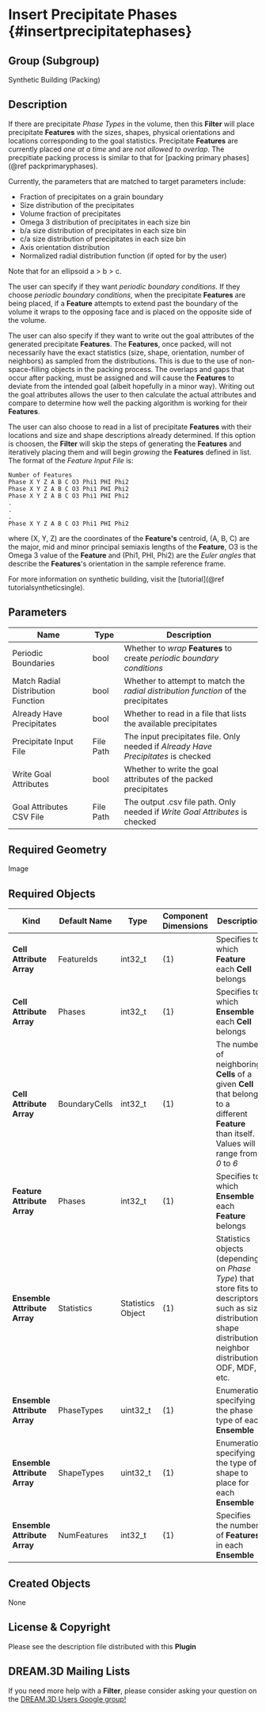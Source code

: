 Insert Precipitate Phases {#insertprecipitatephases}
=============

## Group (Subgroup) ##
Synthetic Building (Packing)

## Description ##
If there are precipitate _Phase Types_ in the volume, then this **Filter** will place precipitate **Features** with the sizes, shapes, physical orientations and locations corresponding to the goal statistics. Precipitate **Features** are currently placed _one at a time_ and are _not allowed to overlap_. The precpitiate packing process is similar to that for [packing primary phases](@ref packprimaryphases).

Currently, the parameters that are matched to target parameters include: 

<ul>
<li>Fraction of precipitates on a grain boundary</li>
<li>Size distribution of the precipitates</li>
<li>Volume fraction of precipitates</li>
<li>Omega 3 distribution of precipitates in each size bin</li>
<li>b/a size distribution of precipitates in each size bin </li>
<li>c/a size distribution of precipitates in each size bin </li>
<li>Axis orientation distribution </li>
<li>Normalized radial distribution function (if opted for by the user) </li>
</ul>

Note that for an ellipsoid a > b > c.

The user can specify if they want *periodic boundary conditions*.  If they choose *periodic boundary conditions*, when the precipitate **Features** are being placed, if a **Feature** attempts to extend past the boundary of the volume it wraps to the opposing face and is placed on the opposite side of the volume.

The user can also specify if they want to write out the goal attributes of the generated precipitate **Features**.  The **Features**, once packed, will not necessarily have the exact statistics (size, shape, orientation, number of neighbors) as sampled from the distributions.  This is due to the use of non-space-filling objects in the packing process.  The overlaps and gaps that occur after packing, must be assigned and will cause the **Features** to deviate from the intended goal (albeit hopefully in a minor way).  Writing out the goal attributes allows the user to then calculate the actual attributes and compare to determine how well the packing algorithm is working for their **Features**.

The user can also choose to read in a list of precipitate **Features** with their locations and size and shape descriptions already determined. If this option is choosen, the **Filter** will skip the steps of generating the **Features** and iteratively placing them and will begin *growing* the **Features** defined in list.  The format of the *Feature Input File* is:


	Number of Features
	Phase X Y Z A B C O3 Phi1 PHI Phi2
	Phase X Y Z A B C O3 Phi1 PHI Phi2
	Phase X Y Z A B C O3 Phi1 PHI Phi2
	.
	.
	.
	Phase X Y Z A B C O3 Phi1 PHI Phi2


where (X, Y, Z) are the coordinates of the **Feature's** centroid, (A, B, C) are the major, mid and minor principal semiaxis lengths of the **Feature**, O3 is the Omega 3 value of the **Feature** and (Phi1, PHI, Phi2) are the *Euler angles* that describe the **Features**'s orientation in the sample reference frame.

For more information on synthetic building, visit the [tutorial](@ref tutorialsyntheticsingle).

## Parameters ##
| Name | Type | Description |
|------|------| ----------- |
| Periodic Boundaries | bool | Whether to *wrap* **Features** to create *periodic boundary conditions* |
| Match Radial Distribution Function | bool | Whether to attempt to match the _radial distribution function_ of the precipitates |
| Already Have Precipitates | bool | Whether to read in a file that lists the available precipitates |
| Precipitate Input File | File Path | The input precipitates file. Only needed if _Already Have Precipitates_ is checked |
| Write Goal Attributes | bool | Whether to write the goal attributes of the packed precipitates |
| Goal Attributes CSV File |  File Path | The output .csv file path. Only needed if _Write Goal Attributes_ is checked |

## Required Geometry ##
Image

## Required Objects ##

| Kind | Default Name | Type | Component Dimensions | Description |
|------|--------------|------|----------------------|-------------|
| **Cell Attribute Array** | FeatureIds | int32_t | (1) | Specifies to which **Feature** each **Cell** belongs |
| **Cell Attribute Array**     | Phases            | int32_t | (1) | Specifies to which **Ensemble** each **Cell** belongs |
| **Cell Attribute Array** | BoundaryCells | int32_t | (1) | The number of neighboring **Cells** of a given **Cell** that belong to a different **Feature** than itself. Values will range from *0* to *6* |
| **Feature Attribute Array** | Phases | int32_t | (1) | Specifies to which **Ensemble** each **Feature** belongs |
| **Ensemble Attribute Array** | Statistics | Statistics Object | (1) | Statistics objects (depending on *Phase Type*) that store fits to descriptors such as size distribution, shape distribution, neighbor distribution, ODF, MDF, etc. |
| **Ensemble Attribute Array** | PhaseTypes | uint32_t | (1) | Enumeration specifying the phase type of each **Ensemble** |
| **Ensemble Attribute Array** | ShapeTypes | uint32_t | (1) | Enumeration specifying the type of shape to place for each **Ensemble** |
| **Ensemble Attribute Array** | NumFeatures | int32_t | (1) | Specifies the number of **Features** in each **Ensemble** |

## Created Objects ##
None


## License & Copyright ##

Please see the description file distributed with this **Plugin**

## DREAM.3D Mailing Lists ##

If you need more help with a **Filter**, please consider asking your question on the [DREAM.3D Users Google group!](https://groups.google.com/forum/?hl=en#!forum/dream3d-users)


